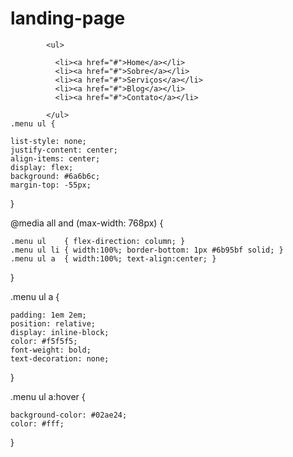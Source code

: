 # landing-page


<nav class="menu">
        
            <ul>
              
              <li><a href="#">Home</a></li>
              <li><a href="#">Sobre</a></li>
              <li><a href="#">Serviços</a></li>
              <li><a href="#">Blog</a></li>
              <li><a href="#">Contato</a></li>
    
            </ul>
    .menu ul {

    list-style: none;
    justify-content: center;
    align-items: center;
    display: flex;
    background: #6a6b6c;
    margin-top: -55px;
  }
  
  @media all and (max-width: 768px) {
  
    .menu ul    { flex-direction: column; }
    .menu ul li { width:100%; border-bottom: 1px #6b95bf solid; }
    .menu ul a  { width:100%; text-align:center; }
  
  }
  
  .menu ul a {
  
    padding: 1em 2em;
    position: relative;
    display: inline-block;
    color: #f5f5f5;
    font-weight: bold;
    text-decoration: none;
  }
  
  .menu ul a:hover { 
  
    background-color: #02ae24;
    color: #fff; 
  
  }